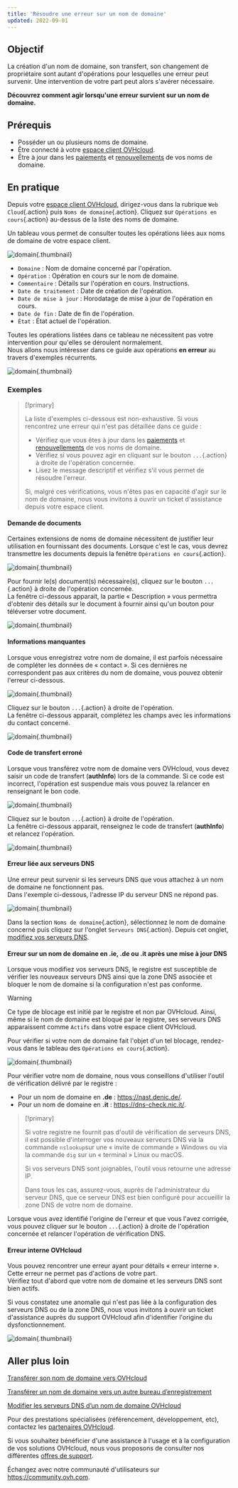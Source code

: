 ```yaml
---
title: 'Résoudre une erreur sur un nom de domaine'
updated: 2022-09-01
---
```



## Objectif

La création d'un nom de domaine, son transfert, son changement de propriétaire sont autant d'opérations pour lesquelles une erreur peut survenir. Une intervention de votre part peut alors s'avérer nécessaire.

**Découvrez comment agir lorsqu'une erreur survient sur un nom de domaine.**

## Prérequis

- Posséder un ou plusieurs noms de domaine.
- Être connecté à votre [espace client OVHcloud](https://www.ovh.com/auth/?action=gotomanager&from=https://www.ovh.com/fr/&ovhSubsidiary=fr).
- Être à jour dans les [paiements](/pages/account_and_service_management/managing_billing_payments_and_services/invoice_management#pay-bills) et [renouvellements](/pages/account_and_service_management/managing_billing_payments_and_services/how_to_use_automatic_renewal#renewal-management) de vos noms de domaine.

## En pratique

Depuis votre [espace client OVHcloud](https://www.ovh.com/auth/?action=gotomanager&from=https://www.ovh.com/fr/&ovhSubsidiary=fr), dirigez-vous dans la rubrique `Web Cloud`{.action} puis `Noms de domaine`{.action}. Cliquez sur `Opérations en cours`{.action} au-dessus de la liste des noms de domaine.

Un tableau vous permet de consulter toutes les opérations liées aux noms de domaine de votre espace client.

![domain](images/domain-error-table01.png){.thumbnail}

- `Domaine` : Nom de domaine concerné par l'opération.
- `Opération` :  Opération en cours sur le nom de domaine.
- `Commentaire` : Détails sur l'opération en cours. Instructions.
- `Date de traitement` : Date de création de l'opération.
- `Date de mise à jour` : Horodatage de mise à jour de l'opération en cours.
- `Date de fin` : Date de fin de l'opération.
- `État` : État actuel de l'opération.

Toutes les opérations listées dans ce tableau ne nécessitent pas votre intervention pour qu'elles se déroulent normalement.<br>
Nous allons nous intéresser dans ce guide aux opérations **en erreur** au travers d'exemples récurrents.

![domain](images/domain-error-table02.png){.thumbnail}

### Exemples

> [!primary]
>
> La liste d'exemples ci-dessous est non-exhaustive. Si vous rencontrez une erreur qui n'est pas détaillée dans ce guide :
>
> - Vérifiez que vous êtes à jour dans les [paiements](/pages/account_and_service_management/managing_billing_payments_and_services/invoice_management#pay-bills) et [renouvellements](/pages/account_and_service_management/managing_billing_payments_and_services/how_to_use_automatic_renewal#renewal-management) de vos noms de domaine.
> - Vérifiez si vous pouvez agir en cliquant sur le bouton `...`{.action} à droite de l'opération concernée.
> - Lisez le message descriptif et vérifiez s'il vous permet de résoudre l'erreur.
>
> Si, malgré ces vérifications, vous n'êtes pas en capacité d'agir sur le nom de domaine, nous vous invitons à ouvrir un ticket d'assistance depuis votre espace client.
>

#### Demande de documents

Certaines extensions de noms de domaine nécessitent de justifier leur utilisation en fournissant des documents. Lorsque c'est le cas, vous devrez transmettre les documents depuis la fenêtre `Opérations en cours`{.action}.

![domain](images/domain-error01.png){.thumbnail}

Pour fournir le(s) document(s) nécessaire(s), cliquez sur le bouton `...`{.action} à droite de l'opération concernée.<br>
La fenêtre ci-dessous apparait, la partie « Description » vous permettra d'obtenir des détails sur le document à fournir ainsi qu'un bouton pour téléverser votre document.

![domain](images/domain-error02.png){.thumbnail}

#### Informations manquantes

Lorsque vous enregistrez votre nom de domaine, il est parfois nécessaire de compléter les données de « contact ». Si ces dernières ne correspondent pas aux critères du nom de domaine, vous pouvez obtenir l'erreur ci-dessous.

![domain](images/domain-error03.png){.thumbnail}

Cliquez sur le bouton `...`{.action} à droite de l'opération.<br>
La fenêtre ci-dessous apparait, complétez les champs avec les informations du contact concerné.

![domain](images/domain-error04.png){.thumbnail}

#### Code de transfert erroné 

Lorsque vous transférez votre nom de domaine vers OVHcloud, vous devez saisir un code de transfert (**authInfo**) lors de la commande. Si ce code est incorrect, l'opération est suspendue mais vous pouvez la relancer en renseignant le bon code.

![domain](images/domain-error05.png){.thumbnail}

Cliquez sur le bouton `...`{.action} à droite de l'opération.<br>
La fenêtre ci-dessous apparait, renseignez le code de transfert (**authInfo**) et relancez l'opération.

![domain](images/domain-error06.png){.thumbnail}

#### Erreur liée aux serveurs DNS

Une erreur peut survenir si les serveurs DNS que vous attachez à un nom de domaine ne fonctionnent pas.<br>
Dans l'exemple ci-dessous, l'adresse IP du serveur DNS ne répond pas.

![domain](images/domain-error07.png){.thumbnail}

Dans la section `Noms de domaine`{.action}, sélectionnez le nom de domaine concerné puis cliquez sur l'onglet `Serveurs DNS`{.action}. Depuis cet onglet, [modifiez vos serveurs DNS](/pages/web_cloud/domains/dns_server_general_information). 

#### Erreur sur un nom de domaine en **.ie**, **.de** ou **.it** après une mise à jour DNS

Lorsque vous modifiez vos serveurs DNS, le registre est susceptible de vérifier les nouveaux serveurs DNS ainsi que la zone DNS associée et bloquer le nom de domaine si la configuration n'est pas conforme.

> [!warning]
>
> Ce type de blocage est initié par le registre et non par OVHcloud. Ainsi, même si le nom de domaine est bloqué par le registre, ses serveurs DNS apparaissent comme `Actifs` dans votre espace client OVHcloud.

Pour vérifier si votre nom de domaine fait l'objet d'un tel blocage, rendez-vous dans le tableau des `Opérations en cours`{.action}.

![domain](images/domain-error08.png){.thumbnail}

Pour vérifier votre nom de domaine, nous vous conseillons d'utiliser l'outil de vérification délivré par le registre :

- Pour un nom de domaine en **.de** : <https://nast.denic.de/>.
- Pour un nom de domaine en **.it** : <https://dns-check.nic.it/>.

> [!primary]
>
> Si votre registre ne fournit pas d'outil de vérification de serveurs DNS, il est possible d'interroger vos nouveaux serveurs DNS via la commande `nslookup`sur une « invite de commande » Windows ou via la commande `dig` sur un « terminal » Linux ou macOS. 
>
> Si vos serveurs DNS sont joignables, l'outil vous retourne une adresse IP.
>
> Dans tous les cas, assurez-vous, auprès de l'administrateur du serveur DNS, que ce serveur DNS est bien configuré pour accueillir la zone DNS de votre nom de domaine.

Lorsque vous avez identifié l'origine de l'erreur et que vous l'avez corrigée, vous pouvez cliquer sur le bouton `...`{.action} à droite de l'opération concernée et relancer l'opération de vérification DNS.

#### Erreur interne OVHcloud

Vous pouvez rencontrer une erreur ayant pour détails « erreur interne ». Cette erreur ne permet pas d'actions de votre part.<br>
Vérifiez tout d'abord que votre nom de domaine et les serveurs DNS sont bien actifs. 

Si vous constatez une anomalie qui n'est pas liée à la configuration des serveurs DNS ou de la zone DNS, nous vous invitons à ouvrir un ticket d'assistance auprès du support OVHcloud afin d'identifier l'origine du dysfonctionnement.

![domain](images/domain-error09.png){.thumbnail}

## Aller plus loin

[Transférer son nom de domaine vers OVHcloud](/pages/web_cloud/domains/transfer_incoming_generic_domain)

[Transférer un nom de domaine vers un autre bureau d’enregistrement](/pages/web_cloud/domains/transfer_outgoing_domain)

[Modifier les serveurs DNS d’un nom de domaine OVHcloud](/pages/web_cloud/domains/dns_server_general_information)
 
Pour des prestations spécialisées (référencement, développement, etc), contactez les [partenaires OVHcloud](https://partner.ovhcloud.com/fr/directory/).

Si vous souhaitez bénéficier d'une assistance à l'usage et à la configuration de vos solutions OVHcloud, nous vous proposons de consulter nos différentes [offres de support](https://www.ovhcloud.com/fr/support-levels/).

Échangez avec notre communauté d'utilisateurs sur <https://community.ovh.com>.
